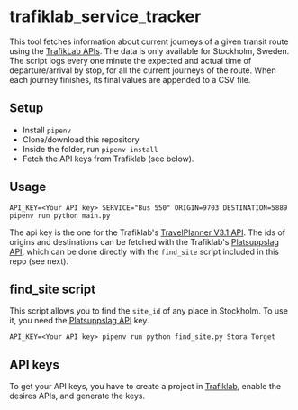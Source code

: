 # trafiklab_service_tracker

This tool fetches information about current journeys of a given transit route using the [TrafikLab APIs](https://www.trafiklab.se/api). The data is only available for Stockholm, Sweden.
The script logs every one minute the expected and actual time of departure/arrival by stop, for all the current journeys of the route. When each journey finishes, its final values are appended to a CSV file.

## Setup
- Install `pipenv`
- Clone/download this repository
- Inside the folder, run `pipenv install`
- Fetch the API keys from Trafiklab (see below).

## Usage
```
API_KEY=<Your API key> SERVICE="Bus 550" ORIGIN=9703 DESTINATION=5889 pipenv run python main.py
```

The api key is the one for the Trafiklab's [TravelPlanner V3.1 API](https://www.trafiklab.se/api/sl-reseplanerare-31).
The ids of origins and destinations can be fetched with the Trafiklab's [Platsuppslag API](https://www.trafiklab.se/api/sl-platsuppslag/dokumentation), which can be done directly with the `find_site` script included in this repo (see next).

## find_site script
This script allows you to find the `site_id` of any place in Stockholm. To use it, you need the [Platsuppslag API](https://www.trafiklab.se/api/sl-platsuppslag/dokumentation) key.

```
API_KEY=<Your API key> pipenv run python find_site.py Stora Torget
```

## API keys
To get your API keys, you have to create a project in [Trafiklab](https://www.trafiklab.se), enable the desires APIs, and generate the keys.
